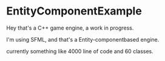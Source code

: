 # EntityComponentExample


Hey that's a C++ game engine, a work in progress.

I'm using SFML, and that's a Entity-componentbased engine.

currently something like 4000 line of code and 60 classes.

